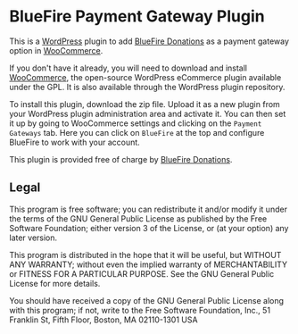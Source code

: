 BlueFire Payment Gateway Plugin
===============================

This is a [WordPress](http://www.wordpress.org/) plugin to add [BlueFire Donations](http://www.donateblue.com) as a payment gateway option in [WooCommerce](http://www.woothemes.com/woocommerce/).

If you don't have it already, you will need to download and install [WooCommerce](http://www.woothemes.com/woocommerce/), the open-source WordPress eCommerce plugin available under the GPL. It is also available through the WordPress plugin repository.

To install this plugin, download the zip file. Upload it as a new plugin from your WordPress plugin administration area and activate it. You can then set it up by going to WooCommerce settings and clicking on the `Payment Gateways` tab. Here you can click on `BlueFire` at the top and configure BlueFire to work with your account. 

This plugin is provided free of charge by [BlueFire Donations](http://www.donateblue.com).

Legal
-----

This program is free software; you can redistribute it and/or modify it under the terms of the GNU General Public License as published by the Free Software Foundation; either version 3 of the License, or (at your option) any later version.

This program is distributed in the hope that it will be useful, but WITHOUT ANY WARRANTY; without even the implied warranty of MERCHANTABILITY or FITNESS FOR A PARTICULAR PURPOSE.  See the GNU General Public License for more details.

You should have received a copy of the GNU General Public License along with this program; if not, write to the Free Software Foundation, Inc., 51 Franklin St, Fifth Floor, Boston, MA  02110-1301  USA
